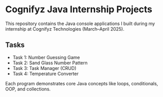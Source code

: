 # Cognifyz Java Internship Projects

This repository contains the Java console applications I built during my internship at Cognifyz Technologies (March–April 2025).

## Tasks
- Task 1: Number Guessing Game
- Task 2: Sand Glass Number Pattern
- Task 3: Task Manager (CRUD)
- Task 4: Temperature Converter

Each program demonstrates core Java concepts like loops, conditionals, OOP, and collections.
